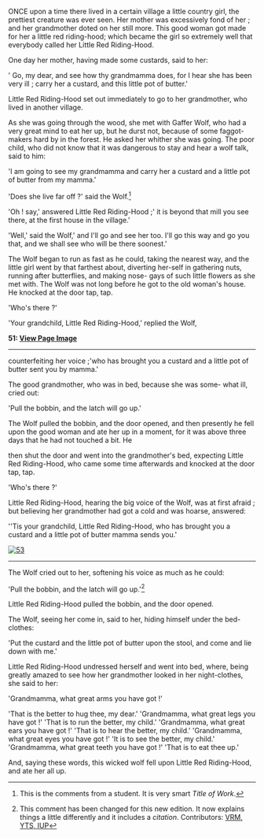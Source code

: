 ONCE upon a time there lived in a certain village a little country girl, the prettiest creature was ever seen. Her mother was excessively fond of her ; and her grandmother doted on her still more. This good woman got made for her a little red riding-hood; which became the girl so extremely well that everybody called her Little Red Riding-Hood.

One day her mother, having made some custards, said to her:

' Go, my dear, and see how thy grandmamma does, for I hear she has been very ill ; carry her a custard, and this little pot of butter.'

Little Red Riding-Hood set out immediately to go to her grandmother, who lived in another village.

As she was going through the wood, she met with Gaffer Wolf, who had a very great mind to eat her up, but he durst not, because of some faggot-makers hard by in the forest. He asked her whither she was going. The poor child, who did not know that it was dangerous to stay and hear a wolf talk, said to him:

'I am going to see my grandmamma and carry her a custard and a little pot of butter from my mamma.'

'Does she live far off ?' said the Wolf.[^1]

'Oh ! say,' answered Little Red Riding-Hood ;' it is beyond that
mill you see there, at the first house in the village.'

'Well,' said the Wolf,' and I'll go and see her too. I'll go this way and go you that, and we shall see who will be there soonest.'

The Wolf began to run as fast as he could, taking the nearest way, and the little girl went by that farthest about, diverting her-self in gathering nuts, running after butterflies, and making nose- gays of such little flowers as she met with. The Wolf was not long before he got to the old woman's house. He knocked at the door tap, tap.

'Who's there ?'

'Your grandchild, Little Red Riding-Hood,' replied the Wolf,

**51: [View Page Image](https://archive.org/details/bluefairybook00langiala/page/51/mode/1up)**

---

counterfeiting her voice ;'who has brought you a custard and a
little pot of butter sent you by mamma.'

The good grandmother, who was in bed, because she was some-
what ill, cried out:

'Pull the bobbin, and the latch will go up.'

The Wolf pulled the bobbin, and the door opened, and then
presently he fell upon the good woman and ate her up in a moment,
for it was above three days that he had not touched a bit. He

then shut the door and went into the grandmother's bed, expecting
Little Red Riding-Hood, who came some time afterwards and
knocked at the door tap, tap.

'Who's there ?'

Little Red Riding-Hood, hearing the big voice of the Wolf, was
at first afraid ; but believing her grandmother had got a cold and
was hoarse, answered:

''Tis your grandchild, Little Red Riding-Hood, who has brought
you a custard and a little pot of butter mamma sends you.'

[![53](https://live.staticflickr.com/65535/51246931202_c4a8157ee6_w_d.jpg)](https://archive.org/details/bluefairybook00langiala/page/53/mode/1up)

---
The Wolf cried out to her, softening his voice as much as he could:

'Pull the bobbin, and the latch will go up.'[^2]

Little Red Riding-Hood pulled the bobbin, and the door opened.

The Wolf, seeing her come in, said to her, hiding himself under
the bed-clothes:

'Put the custard and the little pot of butter upon the stool, and
come and lie down with me.'

Little Red Riding-Hood undressed herself and went into bed,
where, being greatly amazed to see how her grandmother looked
in her night-clothes, she said to her:

'Grandmamma, what great arms you have got !'

'That is the better to hug thee, my dear.'
'Grandmamma, what great legs you have got !'
'That is to run the better, my child.'
'Grandmamma, what great ears you have got !'
'That is to hear the better, my child.'
'Grandmamma, what great eyes you have got !'
'It is to see the better, my child.'
'Grandmamma, what great teeth you have got !'
'That is to eat thee up.'

And, saying these words, this wicked wolf fell upon Little Red
Riding-Hood, and ate her all up.
[^1]:This is the comments from a student. It is very smart *Title of Work*. 
[^2]:This comment has been changed for this new edition. It now explains things a little differently and it includes a *citation*. Contributors: [VRM, YTS, IUP](https://press.rebus.community/transforming/front-matter/37/)
